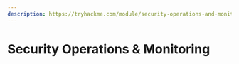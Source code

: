 ```yaml
---
description: https://tryhackme.com/module/security-operations-and-monitoring
---
```


# Security Operations & Monitoring

